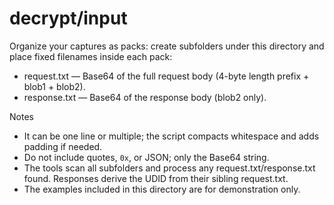 # decrypt/input

Organize your captures as packs: create subfolders under this directory and place fixed filenames inside each pack:

- request.txt — Base64 of the full request body (4-byte length prefix + blob1 + blob2).
- response.txt — Base64 of the response body (blob2 only).

Notes

- It can be one line or multiple; the script compacts whitespace and adds padding if needed.
- Do not include quotes, `0x`, or JSON; only the Base64 string.
- The tools scan all subfolders and process any request.txt/response.txt found. Responses derive the UDID from their sibling request.txt.
- The examples included in this directory are for demonstration only.
